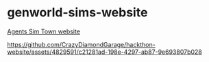 # genworld-sims-website
[Agents Sim Town website](https://sims.genworld.io/)


https://github.com/CrazyDiamondGarage/hackthon-website/assets/4829591/c21281ad-198e-4297-ab87-9e693807b028


